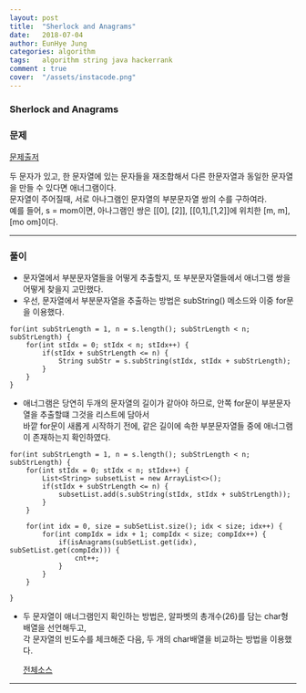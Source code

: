 ```yaml
---
layout: post
title:  "Sherlock and Anagrams"
date:   2018-07-04
author: EunHye Jung
categories: algorithm
tags:	algorithm string java hackerrank
comment : true
cover:  "/assets/instacode.png"
---
```

  
  
### Sherlock and Anagrams
 
  
### 문제 
  
[문제출저](https://www.hackerrank.com/challenges/sherlock-and-anagrams/problem)  
  
두 문자가 있고, 한 문자열에 있는 문자들을 재조합해서 다른 한문자열과 동일한 문자열을 만들 수 있다면 애너그램이다.  
문자열이 주어질때, 서로 아나그램인 문자열의 부분문자열 쌍의 수를 구하여라.  
예를 들어, s = mom이면, 아나그램인 쌍은 [[0], [2]], [[0,1],[1,2]]에 위치한 [m, m], [mo om]이다.  

  
  
- - -
  
  
### 풀이  
* 문자열에서 부분문자열들을 어떻게 추출할지, 또 부분문자열들에서 애너그램 쌍을 어떻게 찾을지 고민했다.  
* 우선, 문자열에서 부분문자열을 추출하는 방법은 subString() 메소드와 이중 for문을 이용했다.  
  
```
for(int subStrLength = 1, n = s.length(); subStrLength < n; subStrLength) {
	for(int stIdx = 0; stIdx < n; stIdx++) {
    	if(stIdx + subStrLength <= n) {
    		String subStr = s.subString(stIdx, stIdx + subStrLength);
        }
    }
}
```
 
 
* 애너그램은 당연히 두개의 문자열의 길이가 같아야 하므로, 안쪽 for문이 부분문자열을 추출할떄 그것을 리스트에 담아서  
  바깥 for문이 새롭게 시작하기 전에, 같은 길이에 속한 부분문자열들 중에 애너그램이 존재하는지 확인하였다.  
   
```
for(int subStrLength = 1, n = s.length(); subStrLength < n; subStrLength) {
	for(int stIdx = 0; stIdx < n; stIdx++) {
    	List<String> subsetList = new ArrayList<>();
    	if(stIdx + subStrLength <= n) {
    		subsetList.add(s.subString(stIdx, stIdx + subStrLength));
        }
    }
 
 	for(int idx = 0, size = subSetList.size(); idx < size; idx++) {
    	for(int compIdx = idx + 1; compIdx < size; compIdx++) {
        	if(isAnagrams(subSetList.get(idx), subSetList.get(compIdx))) {
            	cnt++;
            }
        }
    }
    
}
```
   
* 두 문자열이 애너그램인지 확인하는 방법은, 알파벳의 총개수(26)를 담는 char형 배열을 선언해두고,   
  각 문자열의 빈도수를 체크해준 다음, 두 개의 char배열을 비교하는 방법을 이용했다.  
    
  [전체소스](https://github.com/EunHyeJung/AlgorithmStudy/blob/master/Hackerrank/Sherlock-and-Anagrams.java)
    
   
    
- - -
